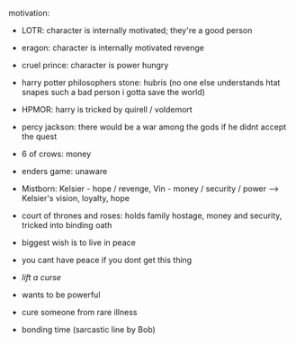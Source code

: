 motivation:

 - LOTR: character is internally motivated; they're a good person
 - eragon: character is internally motivated revenge
 - cruel prince: character is power hungry
 - harry potter philosophers stone: hubris (no one else understands htat snapes such a bad person i gotta save the world)
 - HPMOR: harry is tricked by quirell / voldemort
 - percy jackson: there would be a war among the gods if he didnt accept the quest
 - 6 of crows: money
 - enders game: unaware 
 - Mistborn: Kelsier - hope / revenge, Vin - money / security / power --> Kelsier's vision, loyalty, hope 
 - court of thrones and roses: holds family hostage, money and security, tricked into binding oath

- biggest wish is to live in peace
- you cant have peace if you dont get this thing

- *lift a curse*
- wants to be powerful
- cure someone from rare illness
- bonding time (sarcastic line by Bob)

